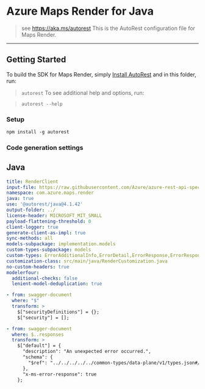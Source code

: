 # Azure Maps Render for Java

> see https://aka.ms/autorest
This is the AutoRest configuration file for Maps Render.
---
## Getting Started

To build the SDK for Maps Render, simply [Install AutoRest](https://aka.ms/autorest) and in this folder, run:

> `autorest`
To see additional help and options, run:

> `autorest --help`
### Setup
```ps
npm install -g autorest
```

### Code generation settings

## Java

``` yaml    
title: RenderClient
input-file: https://raw.githubusercontent.com/Azure/azure-rest-api-specs/main/specification/maps/data-plane/Render/stable/2024-04-01/render.json
namespace: com.azure.maps.render
java: true
use: '@autorest/java@4.1.42'
output-folder: ../
license-header: MICROSOFT_MIT_SMALL
payload-flattening-threshold: 0
client-logger: true
generate-client-as-impl: true
sync-methods: all
models-subpackage: implementation.models
custom-types-subpackage: models
custom-types: ErrorAdditionalInfo,ErrorDetail,ErrorResponse,ErrorResponseException,LocalizedMapView,MapImageStyle,RasterTileFormat,StaticMapLayer,MapTileSize,TileIndex,TilesetID,Copyright,CopyrightCaption,MapAttribution,RegionCopyrights,RegionCopyrightsCountry,MapTileset
customization-class: src/main/java/RenderCustomization.java
no-custom-headers: true
modelerfour:
  additional-checks: false
  lenient-model-deduplication: true
```

``` yaml $(java)
- from: swagger-document
  where: "$"
  transform: >
    $["securityDefinitions"] = {};
    $["security"] = [];

- from: swagger-document
  where: $..responses
  transform: >
    $["default"] = {
      "description": "An unexpected error occurred.",
      "schema": {
        "$ref": "../../../../../common-types/data-plane/v1/types.json#/definitions/ErrorResponse"
      },
      "x-ms-error-response": true
    };
```
